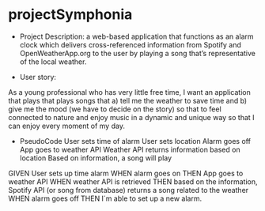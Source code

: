 # projectSymphonia

 * Project Description: a web-based application that functions as an alarm clock     which delivers cross-referenced information from Spotify and OpenWeatherApp.org   to the user by playing a song that’s representative of the local weather. 

* User story: 

 As a young professional who has very little free time, I want an application that plays that plays songs that a) tell me the weather to save time and b) give me the mood (we have to decide on the story) so that to feel connected to nature and enjoy music in a dynamic and unique way so that I can enjoy every moment of my day.

* PseudoCode
 User sets time of alarm
 User sets location
 Alarm goes off
 App goes to weather API
 Weather API returns information based on location
 Based on information, a song will play

GIVEN User sets up time alarm
WHEN alarm goes on
THEN App goes to weather API
WHEN weather API is retrieved
THEN based on the information, Spotify API (or song from database) returns a song related to the weather
WHEN alarm goes off
THEN I´m able to set up a new alarm.

